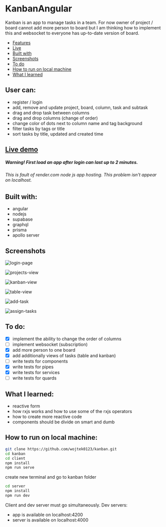 # KanbanAngular

Kanban is an app to manage tasks in a team. For now owner of project / board cannot add more person to board but I am thinking how to implement this and websocket to everyone has up-to-date version of board.

- [Features](#user-can)
- [Live](#live-demo)
- [Built with](#built-with)
- [Screenshots](#screenshots)
- [To do](#to-do)
- [How to run on local machine]($how-to-run-on-local-machine)
- [What I learned](#what-i-learned)

## User can:

- register / login
- add, remove and update project, board, column, task and subtask
- drag and drop task between columns
- drag and drop columns (change of order)
- change color of dots next to column name and tag background
- filter tasks by tags or title
- sort tasks by title, updated and created time

## [Live demo](https://project-kanban-angular.vercel.app/)

##### Warning! First load an app after login can last up to 2 minutes.

###### This is fault of render.com node js app hosting. This problem isn't appear on localhost.

## Built with:

- angular
- nodejs
- supabase
- graphql
- prisma
- apollo server

## Screenshots

![login-page](https://user-images.githubusercontent.com/87533043/226334698-6aaa381b-536e-4555-9a43-84c8e2f895eb.png)

![projects-view](https://github.com/wojtek0123/kanban/assets/87533043/ba2bf5f7-d18b-43d7-b3c5-03d8180d5518)

![kanban-view](https://user-images.githubusercontent.com/87533043/226334729-4c18a152-15c2-4b69-a1c9-3b36815ea09c.png)

![table-view](https://user-images.githubusercontent.com/87533043/226334740-a6d06c54-675b-41c0-bea5-3103b82e5dd5.png)

![add-task](https://user-images.githubusercontent.com/87533043/226334784-0e3832a2-9b98-4346-be56-0556a14ce74d.png)

![assign-tasks](https://user-images.githubusercontent.com/87533043/226334798-5bf8aae4-666e-4cdd-b635-3808541b80cb.png)

## To do:

- [x] implement the ability to change the order of columns
- [ ] implement websocket (subscription)
- [x] add more person to one board
- [x] add additionally views of tasks (table and kanban)
- [ ] write tests for components
- [x] write tests for pipes
- [x] write tests for services
- [ ] write tests for quards

## What I learned:

- reactive form
- how rxjs works and how to use some of the rxjs operators
- how to create more reactive code
- components should be divide on smart and dumb

## How to run on local machine:

```bash
git clone https://github.com/wojtek0123/kanban.git
cd kanban
cd client
npm install
npm run serve
```

create new terminal and go to kanban folder

```bash
cd server
npm install
npm run dev
```

Client and dev server must go simultaneously.
Dev servers:

- app is available on localhost:4200
- server is available on localhost:4000
